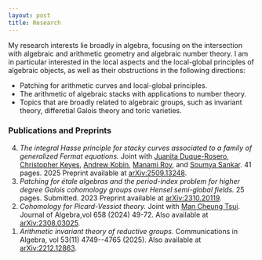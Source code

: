 ```yaml
---
layout: post
title: Research
---
```

<p style="text-align: left">
My research interests lie broadly in algebra, focusing on the intersection with algebraic and arithmetic geometry and algebraic number theory. 
I am in particular interested in the local aspects and the local-global principles of algebraic objects, as well as their obstructions in the following directions:
</p>

  * Patching for arithmetic curves and local-global principles.
  * The arithmetic of algebraic stacks with applications to number theory.
  * Topics that are broadly related to algebraic groups, such as invariant theory, differetial Galois theory and toric varieties.

### Publications and Preprints

<ol reversed>
  <!--<li> The étale Brauer-Manin obstruction for classifying stacks. Joint with Ajneet Dhillon, Nicole Lemire and Mac Martin. Manuscript in preparation. -->
  <li><em>The integral Hasse principle for stacky curves associated to a family of generalized Fermat equations.</em> Joint with <a href="https://juanitaduquer.github.io">Juanita Duque-Rosero</a>, <a href="https://c-keyes.github.io">Christopher Keyes</a>, <a href="https://www.andrewkobin.com">Andrew Kobin</a>, <a href="https://faculty.fordham.edu/mroy17/">Manami Roy</a>, and <a href="https://sites.google.com/site/soumya3sankar/">Soumya Sankar</a>. 41 pages. 2025 Preprint available at <a href = "https://arxiv.org/abs/2509.13248">arXiv:2509.13248</a>. </li>
  <li><em>Patching for ‌étale algebras and the period-index problem for higher degree Galois cohomology groups over Hensel semi-global fields.</em> 25 pages. Submitted. 2023 Preprint available at <a href="https://arxiv.org/abs/2310.20119">arXiv:2310.20119</a>.</li>
  <li><em>Cohomology for Picard-Vessiot theory.</em> Joint with <a href="https://manctsui.github.io/index.html">Man Cheung Tsui</a>. Journal of Algebra,vol 658 (2024) 49-72. Also available at <a href="https://arxiv.org/abs/2308.03025">arXiv:2308.03025</a>. </li>
  <li><em>Arithmetic invariant theory of reductive groups.</em> Communications in Algebra, vol 53(11) 4749--4765 (2025). Also available at <a href="https://arxiv.org/abs/2212.12863">arXiv:2212.12863</a>. </li>
</ol>



<!--
### Projects

<ol reversed>
  <li>Zero-cycles on stacky curves. Joint with <a href="https://math.columbia.edu/~calebji/">Caleb Ji</a>. In progress.</li>
  <li>Local-global principles for integral points on stacky curves. Joint with <a href="https://juanitaduquer.github.io">Juanita Duque-Rosero</a>, <a href="https://c-keyes.github.io">Christopher Keyes</a>, <a href="https://www.andrewkobin.com">Andrew Kobin</a>, <a href="https://faculty.fordham.edu/mroy17/">Manami Roy</a>, <a href="https://sites.google.com/site/soumya3sankar/">Soumya Sankar</a>. In progress.</li>
  <li>A local-global principle for differential torsors. In progress. </li>
</ol>
-->






